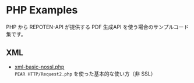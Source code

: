 # PHP Examples

PHP から REPOTEN-API が提供する PDF 生成API を使う場合のサンプルコード集です。

## XML

  * [xml-basic-nossl.php](https://github.com/repoten-api/examples/blob/master/beta/php/xml-basic-nossl.php)  
    ``PEAR HTTP/Request2.php`` を使った基本的な使い方（非 SSL）
